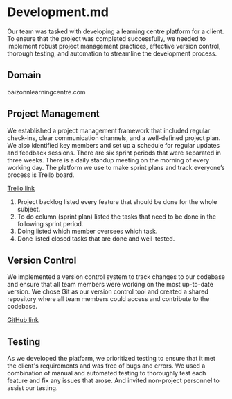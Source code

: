

# Development.md

Our team was tasked with developing a learning centre platform for a client. To ensure that the project was completed successfully, we needed to implement robust project management practices, effective version control, thorough testing, and automation to streamline the development process.

## Domain

baizonnlearningcentre.com

## Project Management

We established a project management framework that included regular check-ins, clear communication channels, and a well-defined project plan. We also identified key members and set up a schedule for regular updates and feedback sessions. There are six sprint periods that were separated in three weeks. There is a daily standup meeting on the morning of every working day. The platform we use to make sprint plans and track everyone’s process is Trello board.

[Trello link](https://trello.com/b/HR1QF5T8/wordpress-assignment)

1. Project backlog listed every feature that should be done for the whole subject.
2. To do column (sprint plan) listed the tasks that need to be done in the following sprint period.
3. Doing listed which member oversees which task.
4. Done listed closed tasks that are done and well-tested.

## Version Control

We implemented a version control system to track changes to our codebase and ensure that all team members were working on the most up-to-date version. We chose Git as our version control tool and created a shared repository where all team members could access and contribute to the codebase.

[GitHub link](https://github.com/cp3402-students/cp3402-2022-1-site-group-4d-sp51-2023)

## Testing

As we developed the platform, we prioritized testing to ensure that it met the client's requirements and was free of bugs and errors. We used a combination of manual and automated testing to thoroughly test each feature and fix any issues that arose. And invited non-project personnel to assist our testing.
